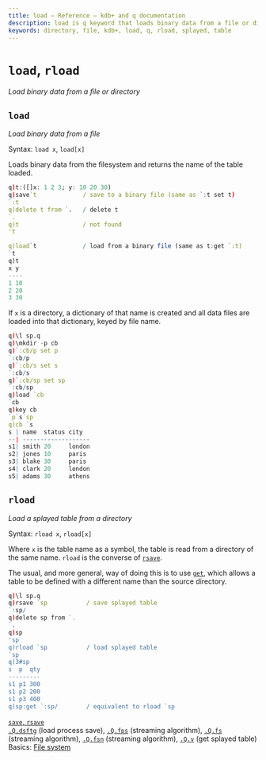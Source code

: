 ```yaml
---
title: load – Reference – kdb+ and q documentation
description: load is q keyword that loads binary data from a file or directory.
keywords: directory, file, kdb+, load, q, rload, splayed, table
---
```

# `load`, `rload`

_Load binary data from a file or directory_




## `load`

_Load binary data from a file_

Syntax: `load x`, `load[x]`

Loads binary data from the filesystem and returns the name of the table loaded.

```q
q)t:([]x: 1 2 3; y: 10 20 30)
q)save`t             / save to a binary file (same as `:t set t)
`:t
q)delete t from `.   / delete t
`.
q)t                  / not found
't

q)load`t             / load from a binary file (same as t:get `:t)
`t
q)t
x y
----
1 10
2 20
3 30
```

If `x` is a directory, a dictionary of that name is created and all data files are loaded into that dictionary, keyed by file name.

```q
q)\l sp.q
q)\mkdir -p cb
q)`:cb/p set p
`:cb/p
q)`:cb/s set s
`:cb/s
q)`:cb/sp set sp
`:cb/sp
q)load `cb
`cb
q)key cb
`p`s`sp
q)cb `s
s | name  status city
--| -------------------
s1| smith 20     london
s2| jones 10     paris
s3| blake 30     paris
s4| clark 20     london
s5| adams 30     athens
```


## `rload`

_Load a splayed table from a directory_

Syntax: `rload x`, `rload[x]`

Where `x` is the table name as a symbol, the table is read from a directory of the same name. `rload` is the converse of [`rsave`](save.md#rsave). 

The usual, and more general, way of doing this is to use [`get`](get.md), which allows a table to be defined with a different name than the source directory.

```q
q)\l sp.q
q)rsave `sp           / save splayed table
`:sp/
q)delete sp from `.
`.
q)sp
'sp
q)rload `sp           / load splayed table
`sp
q)3#sp
s  p  qty
---------
s1 p1 300
s1 p2 200
s1 p3 400
q)sp:get `:sp/        / equivalent to rload `sp
```


<i class="far fa-hand-point-right"></i> 
[`save`, `rsave`](save.md)  
[`.Q.dsftg`](dotq.md#qdsftg-load-process-save) (load process save), 
[`.Q.fps`](dotq.md#qfps-streaming-algorithm) (streaming algorithm), 
[`.Q.fs`](dotq.md#qfs-streaming-algorithm) (streaming algorithm), 
[`.Q.fsn`](dotq.md#qfsn-streaming-algorithm) (streaming algorithm), 
[`.Q.v`](dotq.md#qv-value) (get splayed table)   
Basics: [File system](../basics/files.md)


